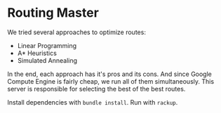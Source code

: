 # Routing Master

We tried several approaches to optimize routes:
- Linear Programming
- A\* Heuristics
- Simulated Annealing

In the end, each approach has it's pros and its cons. And since Google Compute
Engine is fairly cheap, we run all of them simultaneously. This server is
responsible for selecting the best of the best routes.

Install dependencies with `bundle install`. Run with `rackup`.
